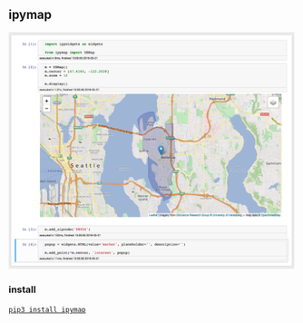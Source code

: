 ## ipymap

![](screenshot.png)

### install

[`pip3 install ipymap`](https://pypi.org/project/ipymap/)
